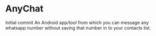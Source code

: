 # AnyChat
Initial commit
An Android app/tool from which you can message any whatsapp number without saving that number in to your contacts list.
